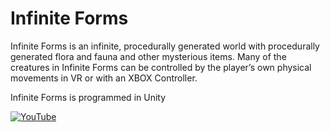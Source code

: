 # Infinite Forms

Infinite Forms is an infinite, procedurally generated world with procedurally generated flora and fauna and other mysterious items. Many of the creatures in Infinite Forms can be controlled by the player’s own physical movements in VR or with an XBOX Controller. 

Infinite Forms is programmed in Unity

[![YouTube](http://img.youtube.com/vi/NMDupdv85FE/0.jpg)](https://www.youtube.com/watch?v=NMDupdv85FE)
